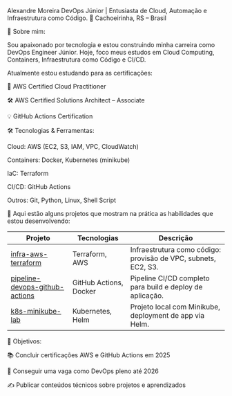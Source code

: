 Alexandre Moreira
DevOps Júnior | Entusiasta de Cloud, Automação e Infraestrutura como Código.
📍 Cachoeirinha, RS – Brasil

🚀 Sobre mim:

Sou apaixonado por tecnologia e estou construindo minha carreira como DevOps Engineer Júnior. Hoje, foco meus estudos em Cloud Computing, Containers, Infraestrutura como Código e CI/CD.

Atualmente estou estudando para as certificações:

🧠 AWS Certified Cloud Practitioner

🛠️ AWS Certified Solutions Architect – Associate

💡 GitHub Actions Certification

🛠️ Tecnologias & Ferramentas:

Cloud: AWS (EC2, S3, IAM, VPC, CloudWatch)

Containers: Docker, Kubernetes (minikube)

IaC: Terraform

CI/CD: GitHub Actions

Outros: Git, Python, Linux, Shell Script

📌 Aqui estão alguns projetos que mostram na prática as habilidades que estou desenvolvendo:

| Projeto                                                                                               | Tecnologias            | Descrição                                                      |
| ----------------------------------------------------------------------------------------------------- | ---------------------- | -------------------------------------------------------------- |
| [infra-aws-terraform](https://github.com/alexandredostatni/infra-aws-terraform)                       | Terraform, AWS         | Infraestrutura como código: provisão de VPC, subnets, EC2, S3. |
| [pipeline-devops-github-actions](https://github.com/alexandredostatni/pipeline-devops-github-actions) | GitHub Actions, Docker | Pipeline CI/CD completo para build e deploy de aplicação.      |
| [k8s-minikube-lab](https://github.com/alexandredostatni/k8s-minikube-lab)                             | Kubernetes, Helm       | Projeto local com Minikube, deployment de app via Helm.        |


🎯 Objetivos:

📚 Concluir certificações AWS e GitHub Actions em 2025

💼 Conseguir uma vaga como DevOps pleno até 2026

✍️ Publicar conteúdos técnicos sobre projetos e aprendizados

